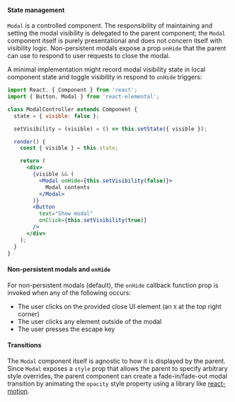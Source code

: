 #### State management

`Modal` is a controlled component. The responsibility of maintaining and setting the modal visibility is delegated to the parent component; the `Modal` component itself is purely presentational and does not concern itself with visibility logic. Non-persistent modals expose a prop `onHide` that the parent can use to respond to user requests to close the modal.

A minimal implementation might record modal visibility state in local component state and toggle visibility in respond to `onHide` triggers:

```jsx
import React, { Component } from 'react';
import { Button, Modal } from 'react-elemental';

class ModalController extends Component {
  state = { visible: false };

  setVisibility = (visible) = () => this.setState({ visible });

  render() {
    const { visible } = this.state;

    return (
      <div>
        {visible && (
          <Modal onHide={this.setVisibility(false)}>
            Modal contents
          </Modal>
        )}
        <Button
          text="Show modal"
          onClick={this.setVisibility(true)}
        />
      </div>
    );
  }
}
```

#### Non-persistent modals and `onHide`

For non-persistent modals (default), the `onHide` callback function prop is invoked when any of the following occurs:

* The user clicks on the provided close UI element (an `X` at the top right corner)
* The user clicks any element outside of the modal
* The user presses the escape key

#### Transitions

The `Modal` component itself is agnostic to how it is displayed by the parent. Since `Modal` exposes a `style` prop that allows the parent to specify arbitrary style overrides, the parent component can create a fade-in/fade-out modal transition by animating the `opacity` style property using a library like [react-motion](https://github.com/chenglou/react-motion).
